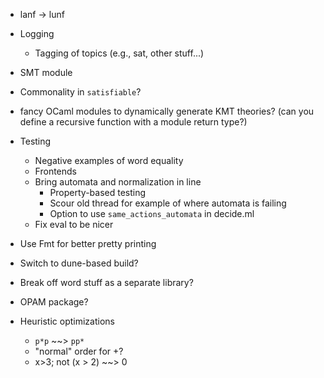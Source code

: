 - lanf -> lunf

- Logging
  + Tagging of topics (e.g., sat, other stuff...)

- SMT module
- Commonality in `satisfiable`?

- fancy OCaml modules to dynamically generate KMT theories?
  (can you define a recursive function with a module return type?)

- Testing
  + Negative examples of word equality
  + Frontends
  + Bring automata and normalization in line
    * Property-based testing
    * Scour old thread for example of where automata is failing
    * Option to use `same_actions_automata` in decide.ml
  + Fix eval to be nicer

- Use Fmt for better pretty printing
- Switch to dune-based build?
- Break off word stuff as a separate library?
- OPAM package?

- Heuristic optimizations
  + `p*p` ~~> `pp*`
  + "normal" order for +?
  + x>3; not (x > 2) ~~> 0

